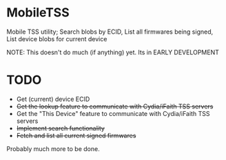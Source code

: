 MobileTSS
=========

Mobile TSS utility; Search blobs by ECID, List all firmwares being signed, List device blobs for current device

NOTE: This doesn't do much (if anything) yet. Its in EARLY DEVELOPMENT

TODO
====
- Get (current) device ECID
- ~~Get the lookup feature to communicate with Cydia/iFaith TSS servers~~ 
- Get the "This Device" feature to communicate with Cydia/iFaith TSS servers
- ~~Implement search functionality~~
- ~~Fetch and list all current signed firmwares~~

Probably much more to be done.
